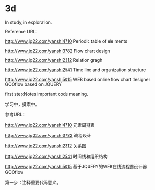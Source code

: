 # 3d

In study, in exploration.

Reference URL:

http://www.jq22.com/yanshi4710  Periodic table of ele ments

http://www.jq22.com/yanshi3782  Flow chart design

http://www.jq22.com/yanshi2312  Relation gragh

http://www.jq22.com/yanshi2541  Time line and organization structure

http://www.jq22.com/yanshi5015  WEB based online flow chart designer GOOflow based on JQUERY




first step:Notes important code meaning.



学习中，摸索中。

参考URL：

http://www.jq22.com/yanshi4710  元素周期表

http://www.jq22.com/yanshi3782  流程设计

http://www.jq22.com/yanshi2312  关系图

http://www.jq22.com/yanshi2541  时间线和组织结构

http://www.jq22.com/yanshi5015  基于JQUERY的WEB在线流程图设计器GOOflow


第一步：注释重要代码意义。
